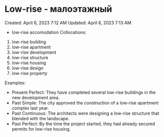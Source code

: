 # Low-rise  - малоэтажный

Created: April 6, 2023 7:12 AM
Updated: April 6, 2023 7:13 AM

- low-rise accomodation
Collocations:

1. low-rise building
2. low-rise apartment
3. low-rise development
4. low-rise structure
5. low-rise housing
6. low-rise design
7. low-rise property

Examples:

- Present Perfect: They have completed several low-rise buildings in the new development area.
- Past Simple: The city approved the construction of a low-rise apartment complex last year.
- Past Continuous: The architects were designing a low-rise structure that blended with the landscape.
- Past Perfect: By the time the project started, they had already secured permits for low-rise housing.